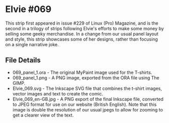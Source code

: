 Elvie #069
==========
This strip first appeared in issue #229 of Linux (Pro) Magazine, and is the second in a trilogy of strips following
Elvie's efforts to make some money by selling some geeky merchandise. In a change from our usual panel layout and
style, this strip showcases some of her designs, rather than focusing on a single narrative joke.


File Details
------------
* 069_panel_1.ora     - The original MyPaint image used for the T-shirts.
* 069_panel_1.png     - A PNG image, exported from the ORA file using The GIMP.
* Elvie_069.svg       - The Inkscape SVG file that combines the t-shirt images, vector images and text to create the comic.
* Elvie_069_en-GB.jpg - A PNG export of the final Inkscape file, converted to JPEG format for use on our website (British English). Note that this image is double the resolution of our usual jpegs to allow for zooming to get a clearer view of the text.




